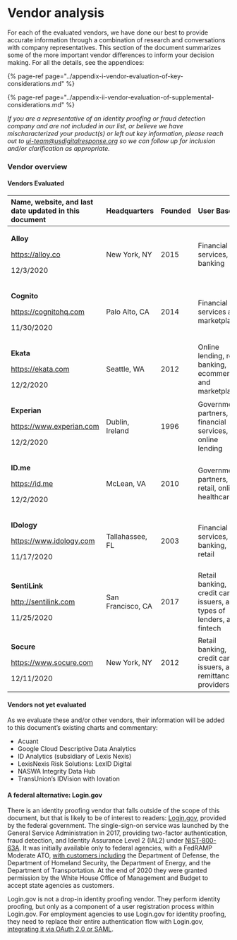 # Vendor analysis

For each of the evaluated vendors, we have done our best to provide accurate information through a combination of research and conversations with company representatives. This section of the document summarizes some of the more important vendor differences to inform your decision making. For all the details, see the appendices:

{% page-ref page="../appendix-i-vendor-evaluation-of-key-considerations.md" %}

{% page-ref page="../appendix-ii-vendor-evaluation-of-supplemental-considerations.md" %}

_If you are a representative of an identity proofing or fraud detection company and are not included in our list, or believe we have mischaracterized your product\(s\) or left out key information, please reach out to_ [_ui-team@usdigitalresponse.org_](mailto:ui-team@usdigitalresponse.org) _so we can follow up for inclusion and/or clarification as appropriate._

### Vendor overview

#### Vendors Evaluated

<table>
  <thead>
    <tr>
      <th style="text-align:left">Name, website, and last date updated in this document</th>
      <th style="text-align:left">Headquarters</th>
      <th style="text-align:left">Founded</th>
      <th style="text-align:left">User Base</th>
      <th style="text-align:left">Best for</th>
    </tr>
  </thead>
  <tbody>
    <tr>
      <td style="text-align:left">
        <p><b>Alloy</b>
        </p>
        <p><a href="https://alloy.co">https://alloy.co</a>
        </p>
        <p>12/3/2020</p>
      </td>
      <td style="text-align:left">New York, NY</td>
      <td style="text-align:left">2015</td>
      <td style="text-align:left">Financial services, banking</td>
      <td style="text-align:left">KYC/AML compliance, fraud prevention</td>
    </tr>
    <tr>
      <td style="text-align:left">
        <p><b>Cognito</b>
        </p>
        <p><a href="https://cognitohq.com/">https://cognitohq.com</a>
        </p>
        <p>11/30/2020</p>
      </td>
      <td style="text-align:left">Palo Alto, CA</td>
      <td style="text-align:left">2014</td>
      <td style="text-align:left">Financial services and marketplaces</td>
      <td style="text-align:left">KYC compliance; address and age verification</td>
    </tr>
    <tr>
      <td style="text-align:left">
        <p><b>Ekata</b>
        </p>
        <p><a href="https://ekata.com/">https://ekata.com</a>
        </p>
        <p>12/2/2020</p>
      </td>
      <td style="text-align:left">Seattle, WA</td>
      <td style="text-align:left">2012</td>
      <td style="text-align:left">Online lending, retail banking, ecommerce and marketplaces</td>
      <td style="text-align:left">Identity records for dynamic PII</td>
    </tr>
    <tr>
      <td style="text-align:left">
        <p><b>Experian</b>
        </p>
        <p><a href="https://www.experian.com">https://www.experian.com</a> 
        </p>
        <p>12/2/2020</p>
      </td>
      <td style="text-align:left">Dublin, Ireland</td>
      <td style="text-align:left">1996</td>
      <td style="text-align:left">Government partners, financial services, online lending</td>
      <td style="text-align:left">KYC compliance, fraud prevention, identity records</td>
    </tr>
    <tr>
      <td style="text-align:left">
        <p><b>ID.me</b>
        </p>
        <p><a href="https://id.me">https://id.me</a> 
        </p>
        <p>12/2/2020</p>
      </td>
      <td style="text-align:left">McLean, VA</td>
      <td style="text-align:left">2010</td>
      <td style="text-align:left">Government partners, retail, online healthcare</td>
      <td style="text-align:left">Identity records</td>
    </tr>
    <tr>
      <td style="text-align:left">
        <p><b>IDology</b>
        </p>
        <p><a href="https://www.idology.com">https://www.idology.com</a>
        </p>
        <p>11/17/2020</p>
      </td>
      <td style="text-align:left">Tallahassee, FL</td>
      <td style="text-align:left">2003</td>
      <td style="text-align:left">Financial services, banking, retail</td>
      <td style="text-align:left">Identity and age verification</td>
    </tr>
    <tr>
      <td style="text-align:left">
        <p><b>SentiLink</b>
        </p>
        <p><a href="http://sentilink.com/">http://sentilink.com</a>
        </p>
        <p>11/25/2020</p>
      </td>
      <td style="text-align:left">San Francisco, CA</td>
      <td style="text-align:left">2017</td>
      <td style="text-align:left">Retail banking, credit card issuers, all types of lenders, and fintech</td>
      <td
      style="text-align:left">Synthetic fraud detection &amp; analytics</td>
    </tr>
    <tr>
      <td style="text-align:left">
        <p><b>Socure</b>
        </p>
        <p><a href="https://www.socure.com/products/sigma-identity-fraud">https://www.socure.com</a>
        </p>
        <p>12/11/2020</p>
      </td>
      <td style="text-align:left">New York, NY</td>
      <td style="text-align:left">2012</td>
      <td style="text-align:left">Retail banking, credit card issuers, and remittance providers</td>
      <td
      style="text-align:left">Fraud scoring and analysis</td>
    </tr>
  </tbody>
</table>

#### Vendors not yet evaluated

As we evaluate these and/or other vendors, their information will be added to this document’s existing charts and commentary:

* Acuant
* Google Cloud Descriptive Data Analytics
* ID Analytics \(subsidiary of Lexis Nexis\)
* LexisNexis Risk Solutions: LexID Digital
* NASWA Integrity Data Hub
* TransUnion’s IDVision with Iovation

#### A federal alternative: Login.gov

There is an identity proofing vendor that falls outside of the scope of this document, but that is likely to be of interest to readers: [Login.gov](https://www.login.gov/), provided by the federal government. The single-sign-on service was launched by the General Service Administration in 2017, providing two-factor authentication, fraud detection, and Identity Assurance Level 2 \(IAL2\) under [NIST-800-63A](https://pages.nist.gov/800-63-3/sp800-63a.html). It was initially available only to federal agencies, with a FedRAMP Moderate ATO, [with customers including](https://login.gov/partners/our-agency-partners/) the Department of Defense, the Department of Homeland Security, the Department of Energy, and the Department of Transportation. At the end of 2020 they were granted permission by the White House Office of Management and Budget to accept state agencies as customers.

Login.gov is not a drop-in identity proofing vendor. They perform identity proofing, but only as a component of a user registration process within Login.gov. For employment agencies to use Login.gov for identity proofing, they need to replace their entire authentication flow with Login.gov, [integrating it via OAuth 2.0 or SAML](https://developers.login.gov/).

